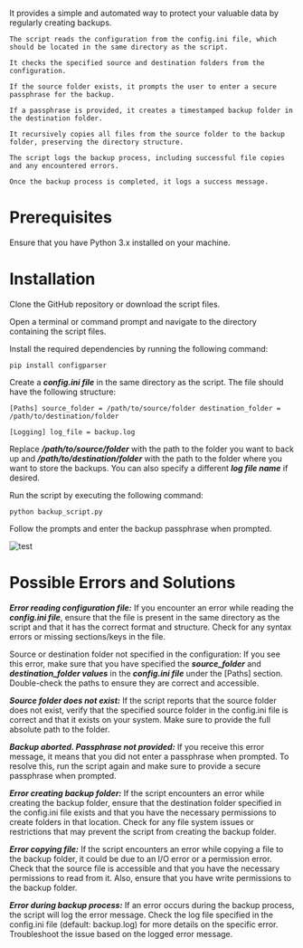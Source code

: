 It provides a simple and automated way to protect your valuable data by regularly creating backups.


    The script reads the configuration from the config.ini file, which should be located in the same directory as the script.

    It checks the specified source and destination folders from the configuration.

    If the source folder exists, it prompts the user to enter a secure passphrase for the backup.

    If a passphrase is provided, it creates a timestamped backup folder in the destination folder.

    It recursively copies all files from the source folder to the backup folder, preserving the directory structure.

    The script logs the backup process, including successful file copies and any encountered errors.

    Once the backup process is completed, it logs a success message.
    

# Prerequisites

Ensure that you have Python 3.x installed on your machine.


# Installation


Clone the GitHub repository or download the script files.


Open a terminal or command prompt and navigate to the directory containing the script files.


Install the required dependencies by running the following command:

`pip install configparser`


Create a ***config.ini file*** in the same directory as the script. The file should have the following structure:

`
[Paths]
source_folder = /path/to/source/folder
destination_folder = /path/to/destination/folder `


`[Logging]
log_file = backup.log`


Replace ***/path/to/source/folder*** with the path to the folder you want to back up and ***/path/to/destination/folder***  with the path to the folder where you want to store the backups. You can also specify a different ***log file  name***  if desired.


Run the script by executing the following command:


`python backup_script.py`



Follow the prompts and enter the backup passphrase when prompted.




![test](https://github.com/0x5FE/AutomaticBackup/assets/65371336/c1669405-a0d3-4943-8ac3-191c5c5c010d)





# Possible Errors and Solutions


***Error reading configuration file:*** If you encounter an error while reading the ***config.ini file***, ensure that the file is present in the same directory as the script and that it has the correct format and structure. Check for any syntax errors or missing sections/keys in the file.


Source or destination folder not specified in the configuration: If you see this error, make sure that you have specified the ***source_folder*** and ***destination_folder values*** in the ***config.ini file*** under the [Paths] section. Double-check the paths to ensure they are correct and accessible.


***Source folder does not exist:*** If the script reports that the source folder does not exist, verify that the specified source folder in the config.ini file is correct and that it exists on your system. Make sure to provide the full absolute path to the folder.


***Backup aborted. Passphrase not provided:*** If you receive this error message, it means that you did not enter a passphrase when prompted. To resolve this, run the script again and make sure to provide a secure passphrase when prompted.


***Error creating backup folder:*** If the script encounters an error while creating the backup folder, ensure that the destination folder specified in the config.ini file exists and that you have the necessary permissions to create folders in that location. Check for any file system issues or restrictions that may prevent the script from creating the backup folder.

***Error copying file:*** If the script encounters an error while copying a file to the backup folder, it could be due to an I/O error or a permission error. Check that the source file is accessible and that you have the necessary permissions to read from it. Also, ensure that you have write permissions to the backup folder.


***Error during backup process:*** If an error occurs during the backup process, the script will log the error message. Check the log file specified in the config.ini file (default: backup.log) for more details on the specific error. Troubleshoot the issue based on the logged error message.



